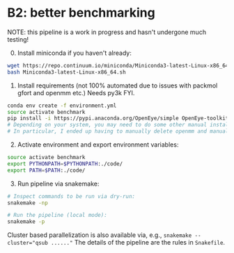 # B2: better benchmarking

NOTE: this pipeline is a work in progress and hasn't undergone much testing!

0.  Install miniconda if you haven't already:

```bash
wget https://repo.continuum.io/miniconda/Miniconda3-latest-Linux-x86_64.sh
bash Miniconda3-latest-Linux-x86_64.sh
```

1.  Install requirements (not 100% automated due to issues with packmol gfort and openmm etc.)  Needs py3k FYI.

```bash
conda env create -f environment.yml
source activate benchmark
pip install -i https://pypi.anaconda.org/OpenEye/simple OpenEye-toolkits
# Depending on your system, you may need to do some other manual installations at this point.
# In particular, I ended up having to manually delete openmm and manually build :(
```

2.  Activate environment and export environment variables:

```bash
source activate benchmark
export PYTHONPATH=$PYTHONPATH:./code/
export PATH=$PATH:./code/
```


3.  Run pipeline via snakemake:

```bash
# Inspect commands to be run via dry-run:
snakemake -np

# Run the pipeline (local mode):
snakemake -p
```

Cluster based parallelization is also available via, e.g., `snakemake --cluster="qsub ......"`
The details of the pipeline are the rules in `Snakefile`.
